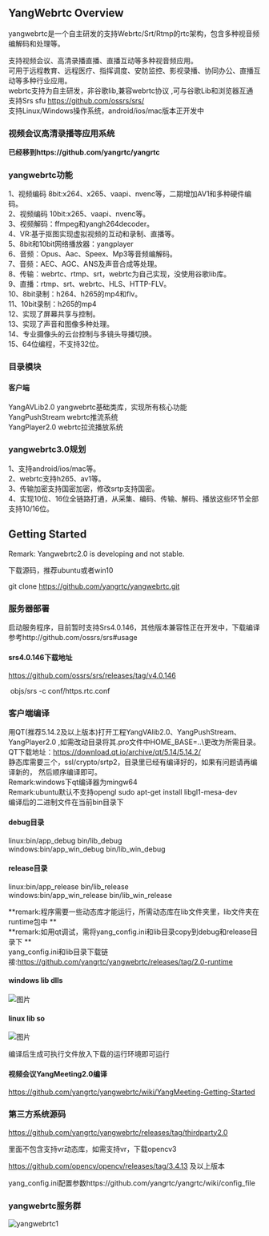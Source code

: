 ## YangWebrtc Overview

yangwebrtc是一个自主研发的支持Webrtc/Srt/Rtmp的rtc架构，包含多种视音频编解码和处理等。  

支持视频会议、高清录播直播、直播互动等多种视音频应用。  
可用于远程教育、远程医疗、指挥调度、安防监控、影视录播、协同办公、直播互动等多种行业应用。  
webrtc支持为自主研发，非谷歌lib,兼容webrtc协议 ,可与谷歌Lib和浏览器互通  
支持Srs sfu https://github.com/ossrs/srs/  
支持Linux/Windows操作系统，android/ios/mac版本正开发中  
### 视频会议高清录播等应用系统

 **已经移到https://github.com/yangrtc/yangrtc** 
### yangwebrtc功能

 1、视频编码 8bit:x264、x265、vaapi、nvenc等，二期增加AV1和多种硬件编码。  
 2、视频编码 10bit:x265、vaapi、nvenc等。  
 3、视频解码：ffmpeg和yangh264decoder。  
 4、VR:基于抠图实现虚拟视频的互动和录制、直播等。  
 5、8bit和10bit网络播放器：yangplayer  
 6、音频：Opus、Aac、Speex、Mp3等音频编解码。  
 7、音频：AEC、AGC、ANS及声音合成等处理。  
 8、传输：webrtc、rtmp、srt，webrtc为自己实现，没使用谷歌lib库。  
 9、直播：rtmp、srt、webrtc、HLS、HTTP-FLV。  
 10、8bit录制：h264、h265的mp4和flv。  
 11、10bit录制：h265的mp4  
 12、实现了屏幕共享与控制。  
 13、实现了声音和图像多种处理。  
 14、专业摄像头的云台控制与多镜头导播切换。  
 15、64位编程，不支持32位。  

### 目录模块
#### 客户端
YangAVLib2.0 yangwebrtc基础类库，实现所有核心功能  
YangPushStream webrtc推流系统  
YangPlayer2.0 webrtc拉流播放系统  

### yangwebrtc3.0规划  

 1、支持android/ios/mac等。  
 2、webrtc支持h265、av1等。   
 3、传输加密支持国密加密，修改srtp支持国密。  
 4、实现10位、16位全链路打通，从采集、编码、传输、解码、播放这些环节全部支持10/16位。  
  

## Getting Started

Remark: Yangwebrtc2.0 is developing and not stable.  

下载源码，推荐ubuntu或者win10

git clone https://github.com/yangrtc/yangwebrtc.git 


### 服务器部署

启动服务程序，目前暂时支持Srs4.0.146，其他版本兼容性正在开发中，下载编译参考http://github.com/ossrs/srs#usage  
#### srs4.0.146下载地址
https://github.com/ossrs/srs/releases/tag/v4.0.146  

​      objs/srs -c conf/https.rtc.conf



### 客户端编译

用QT(推荐5.14.2及以上版本)打开工程YangVAlib2.0、YangPushStream、YangPlayer2.0 ,如需改动目录将其.pro文件中HOME_BASE=..\更改为所需目录。  
QT下载地址：https://download.qt.io/archive/qt/5.14/5.14.2/  
静态库需要三个，ssl/crypto/srtp2，目录里已经有编译好的，如果有问题请再编译新的， 然后顺序编译即可。  
Remark:windows下qt编译器为mingw64  
Remark:ubuntu默认不支持opengl sudo apt-get install libgl1-mesa-dev  
编译后的二进制文件在当前bin目录下  
#### debug目录  
linux:bin/app_debug bin/lib_debug  
windows:bin/app_win_debug bin/lib_win_debug  
#### release目录  
linux:bin/app_release bin/lib_release  
windows:bin/app_win_release bin/lib_win_release  

 **remark:程序需要一些动态库才能运行，所需动态库在lib文件夹里，lib文件夹在runtime包中  **   
 **remark:如用qt调试，需将yang_config.ini和lib目录copy到debug和release目录下  **  
yang_config.ini和lib目录下载链接:https://github.com/yangrtc/yangwebrtc/releases/tag/2.0-runtime   

#### windows lib dlls
![图片](https://user-images.githubusercontent.com/87118023/133883028-78abbe6f-4fa1-4817-8ed5-c29951561657.png)
#### linux lib so
![图片](https://user-images.githubusercontent.com/87118023/133883160-c10df7ba-ea97-482d-99b4-cb09af73d723.png)


编译后生成可执行文件放入下载的运行环境即可运行    
 
#### 视频会议YangMeeting2.0编译 

https://github.com/yangrtc/yangwebrtc/wiki/YangMeeting-Getting-Started
  

### 第三方系统源码

https://github.com/yangrtc/yangwebrtc/releases/tag/thirdparty2.0

里面不包含支持vr动态库，如需支持vr，下载opencv3

https://github.com/opencv/opencv/releases/tag/3.4.13 及以上版本

yang_config.ini配置参数https://github.com/yangrtc/yangrtc/wiki/config_file  
### yangwebrtc服务群
![yangwebrtc1](https://user-images.githubusercontent.com/87118023/133881762-a2453c7d-fa8b-4dec-8d1a-084384b23cdd.jpg)
